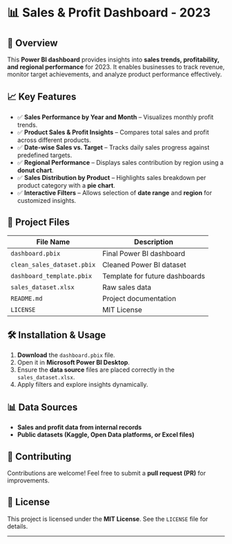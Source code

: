 # 📊 Sales & Profit Dashboard - 2023  

## 🚀 Overview  
This **Power BI dashboard** provides insights into **sales trends, profitability, and regional performance** for 2023. It enables businesses to track revenue, monitor target achievements, and analyze product performance effectively.  

## 📈 Key Features  
- ✅ **Sales Performance by Year and Month** – Visualizes monthly profit trends.  
- ✅ **Product Sales & Profit Insights** – Compares total sales and profit across different products.  
- ✅ **Date-wise Sales vs. Target** – Tracks daily sales progress against predefined targets.  
- ✅ **Regional Performance** – Displays sales contribution by region using a **donut chart**.  
- ✅ **Sales Distribution by Product** – Highlights sales breakdown per product category with a **pie chart**.  
- ✅ **Interactive Filters** – Allows selection of **date range** and **region** for customized insights.  

## 🔧 Project Files  
| File Name                  | Description |
|----------------------------|-------------|
| `dashboard.pbix`            | Final Power BI dashboard |
| `clean_sales_dataset.pbix`  | Cleaned Power BI dataset |
| `dashboard_template.pbix`   | Template for future dashboards |
| `sales_dataset.xlsx`        | Raw sales data |
| `README.md`                 | Project documentation |
| `LICENSE`                   | MIT License |

## 🛠 Installation & Usage  
1. **Download** the `dashboard.pbix` file.  
2. Open it in **Microsoft Power BI Desktop**.  
3. Ensure the **data source** files are placed correctly in the `sales_dataset.xlsx`.  
4. Apply filters and explore insights dynamically.  

## 📊 Data Sources  
- **Sales and profit data from internal records**  
- **Public datasets (Kaggle, Open Data platforms, or Excel files)**  

## 🤝 Contributing  
Contributions are welcome! Feel free to submit a **pull request (PR)** for improvements.  

## 📜 License  
This project is licensed under the **MIT License**. See the `LICENSE` file for details.  

---


